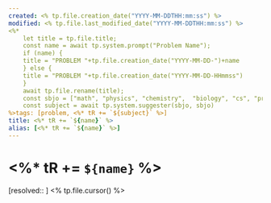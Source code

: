 ```yaml
---
created: <% tp.file.creation_date("YYYY-MM-DDTHH:mm:ss") %>
modified: <% tp.file.last_modified_date("YYYY-MM-DDTHH:mm:ss") %>
<%*
	let title = tp.file.title;
    const name = await tp.system.prompt("Problem Name");
	if (name) {
	title = "PROBLEM "+tp.file.creation_date("YYYY-MM-DD-")+name
	} else {
	title = "PROBLEM "+tp.file.creation_date("YYYY-MM-DD-HHmmss")
	}
	await tp.file.rename(title);
	const sbjo = ["math", "physics", "chemistry",  "biology", "cs", "programming", "astronomy", "earth-sci"];
	const subject = await tp.system.suggester(sbjo, sbjo)
%>tags: [problem, <%* tR += `${subject}` %>]
title: <%* tR += `${name}` %>
alias: [<%* tR += `${name}` %>]
---
```

# <%* tR += `${name}` %>
[resolved:: ]
<% tp.file.cursor() %>